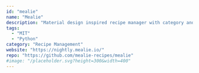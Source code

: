 ```yaml
---
id: "mealie"
name: "Mealie"
description: "Material design inspired recipe manager with category and tag management, shopping-lists, meal-planner, and site customizations. Mealie is focused on simple user interactions to keep the whole family using the app."
tags:
  - "MIT"
  - "Python"
category: "Recipe Management"
website: "https://nightly.mealie.io/"
repo: "https://github.com/mealie-recipes/mealie"
#image: "/placeholder.svg?height=300&width=400"
---
```


